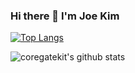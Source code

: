 ### Hi there 👋 I'm Joe Kim

[![Top Langs](https://github-readme-stats.vercel.app/api/top-langs/?username=coregatekit&theme=dracula&layout=compact)](https://github.com/coregatekit/github-readme-stats)

![coregatekit's github stats](https://github-readme-stats.vercel.app/api?username=coregatekit&show_icons=true&theme=dracula)

<!--
**coregatekit/coregatekit** is a ✨ _special_ ✨ repository because its `README.md` (this file) appears on your GitHub profile.

Here are some ideas to get you started:

- 🔭 I’m currently working on ...
- 🌱 I’m currently learning ...
- 👯 I’m looking to collaborate on ...
- 🤔 I’m looking for help with ...
- 💬 Ask me about ...
- 📫 How to reach me: ...
- 😄 Pronouns: ...
- ⚡ Fun fact: ...
-->
